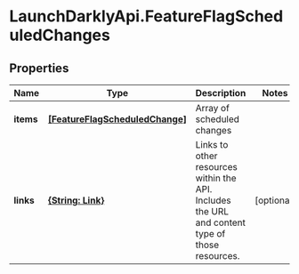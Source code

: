 # LaunchDarklyApi.FeatureFlagScheduledChanges

## Properties

Name | Type | Description | Notes
------------ | ------------- | ------------- | -------------
**items** | [**[FeatureFlagScheduledChange]**](FeatureFlagScheduledChange.md) | Array of scheduled changes | 
**links** | [**{String: Link}**](Link.md) | Links to other resources within the API. Includes the URL and content type of those resources. | [optional] 


